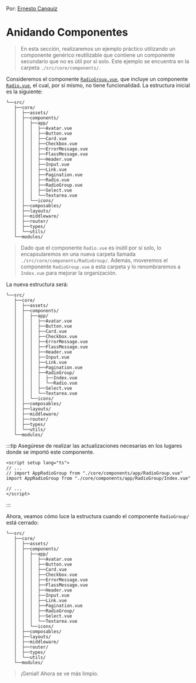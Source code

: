 Por: [Ernesto Canquiz](https://github.com/ecanquiz)

# Anidando Componentes

>En esta sección, realizaremos un ejemplo práctico utilizando un componente genérico reutilizable que contiene un componente secundario que no es útil por sí solo. Este ejemplo se encuentra en la carpeta `./src/core/components/`.

Consideremos el componente [`RadioGroup.vue`](https://ecanquiz.github.io/vue-forms-tuto/tuto/app-radiogroup.html), que incluye un componente [`Radio.vue`](https://ecanquiz.github.io/vue-forms-tuto/tuto/app-radio.html), el cual, por sí mismo, no tiene funcionalidad. La estructura inicial es la siguiente:

```sh{16,17}
└──src/
   ├──core/
   │  ├──assets/
   │  ├──components/
   │  │  ├──app/
   │  │  │  ├──Avatar.vue
   │  │  │  ├──Button.vue
   │  │  │  ├──Card.vue
   │  │  │  ├──Checkbox.vue
   │  │  │  ├──ErrorMessage.vue
   │  │  │  ├──FlassMessage.vue
   │  │  │  ├──Header.vue
   │  │  │  ├──Input.vue
   │  │  │  ├──Link.vue
   │  │  │  ├──Pagination.vue
   │  │  │  ├──Radio.vue
   │  │  │  ├──RadioGroup.vue
   │  │  │  ├──Select.vue
   │  │  │  └──Textarea.vue    
   │  │  └──icons/ 
   │  ├──composables/
   │  ├──layouts/
   │  ├──middleware/
   │  ├──router/
   │  ├──types/
   │  └──utils/
   └──modules/
```

>Dado que el componente `Radio.vue` es inútil por sí solo, lo encapsularemos en una nueva carpeta llamada `./src/core/components/RadioGroup/`. Además, moveremos el componente `RadioGroup.vue` a esta carpeta y lo renombraremos a `Index.vue` para mejorar la organización.

La nueva estructura será:

```sh{16,17,18}
└──src/
   ├──core/
   │  ├──assets/
   │  ├──components/
   │  │  ├──app/
   │  │  │  ├──Avatar.vue
   │  │  │  ├──Button.vue
   │  │  │  ├──Card.vue
   │  │  │  ├──Checkbox.vue
   │  │  │  ├──ErrorMessage.vue
   │  │  │  ├──FlassMessage.vue
   │  │  │  ├──Header.vue
   │  │  │  ├──Input.vue
   │  │  │  ├──Link.vue
   │  │  │  ├──Pagination.vue
   │  │  │  ├──RadioGroup/
   │  │  │  │  ├──Index.vue
   │  │  │  │  └──Radio.vue
   │  │  │  ├──Select.vue
   │  │  │  └──Textarea.vue    
   │  │  └──icons/ 
   │  ├──composables/
   │  ├──layouts/
   │  ├──middleware/
   │  ├──router/
   │  ├──types/
   │  └──utils/
   └──modules/
```

:::tip
Asegúrese de realizar las actualizaciones necesarias en los lugares donde se importó este componente.
```vue{3,4}
<script setup lang="ts">
// ...
// import AppRadioGroup from "./core/components/app/RadioGroup.vue"
import AppRadioGroup from "./core/components/app/RadioGroup/Index.vue"

// ...
</script>
```
:::

Ahora, veamos cómo luce la estructura cuando el componente `RadioGroup/` está cerrado:

```sh{16}
└──src/
   ├──core/
   │  ├──assets/
   │  ├──components/
   │  │  ├──app/
   │  │  │  ├──Avatar.vue
   │  │  │  ├──Button.vue
   │  │  │  ├──Card.vue
   │  │  │  ├──Checkbox.vue
   │  │  │  ├──ErrorMessage.vue
   │  │  │  ├──FlassMessage.vue
   │  │  │  ├──Header.vue
   │  │  │  ├──Input.vue
   │  │  │  ├──Link.vue
   │  │  │  ├──Pagination.vue
   │  │  │  ├──RadioGroup/
   │  │  │  ├──Select.vue
   │  │  │  └──Textarea.vue    
   │  │  └──icons/ 
   │  ├──composables/
   │  ├──layouts/
   │  ├──middleware/
   │  ├──router/
   │  ├──types/
   │  └──utils/
   └──modules/
```

>¡Genial! Ahora se ve más limpio.
